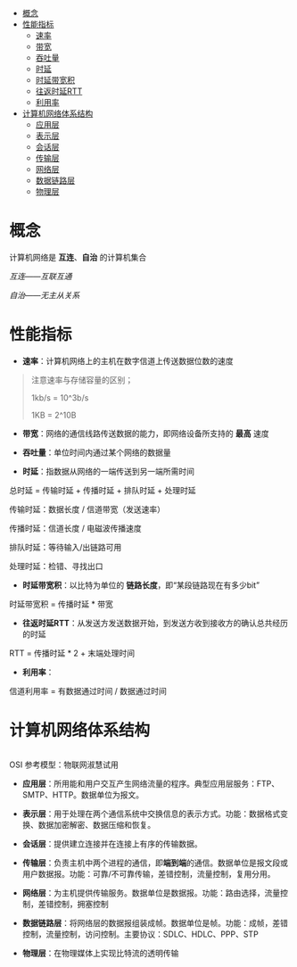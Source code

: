 <!-- GFM-TOC -->
* [概念](#概念)
* [性能指标](#性能指标)
    * [速率](#速率)
    * [带宽](#带宽)
    * [吞吐量](#吞吐量)
    * [时延](#时延)
    * [时延带宽积](#时延带宽积)
    * [往返时延RTT](#往返时延RTT)
    * [利用率](#利用率)
* [计算机网络体系结构](#计算机网络体系结构)
    * [应用层](#应用层)
    * [表示层](#表示层)
    * [会话层](#会话层)
    * [传输层](#传输层)
    * [网络层](#网络层)
    * [数据链路层](#数据链路层)
    * [物理层](#物理层)
<!-- GFM-TOC -->

# 概念

计算机网络是 **互连**、**自治** 的计算机集合

*互连——互联互通*

*自治——无主从关系*

# 性能指标

* **速率**：计算机网络上的主机在数字信道上传送数据位数的速度

> 注意速率与存储容量的区别；
>
> 1kb/s = 10^3b/s
>
> 1KB = 2^10B

* **带宽**：网络的通信线路传送数据的能力，即网络设备所支持的 **最高** 速度

* **吞吐量**：单位时间内通过某个网络的数据量

* **时延**：指数据从网络的一端传送到另一端所需时间

总时延 = 传输时延 + 传播时延 + 排队时延 + 处理时延

传输时延：数据长度 / 信道带宽（发送速率）

传播时延：信道长度 / 电磁波传播速度

排队时延：等待输入/出链路可用

处理时延：检错、寻找出口

* **时延带宽积**：以比特为单位的 **链路长度**，即“某段链路现在有多少bit”

时延带宽积 = 传播时延 * 带宽

* **往返时延RTT**：从发送方发送数据开始，到发送方收到接收方的确认总共经历的时延

RTT = 传播时延 * 2 + 末端处理时间

* **利用率**：

信道利用率 = 有数据通过时间 / 数据通过时间

# 计算机网络体系结构

![]()

OSI 参考模型：物联网淑慧试用

* **应用层**：所用能和用户交互产生网络流量的程序。典型应用层服务：FTP、SMTP、HTTP。数据单位为报文。

* **表示层**：用于处理在两个通信系统中交换信息的表示方式。功能：数据格式变换、数据加密解密、数据压缩和恢复。

* **会话层**：提供建立连接并在连接上有序的传输数据。

* **传输层**：负责主机中两个进程的通信，即**端到端**的通信。数据单位是报文段或用户数据报。功能：可靠/不可靠传输，差错控制，流量控制，复用分用。

* **网络层**：为主机提供传输服务。数据单位是数据报。功能：路由选择，流量控制，差错控制，拥塞控制

* **数据链路层**：将网络层的数据报组装成帧。数据单位是帧。功能：成帧，差错控制，流量控制，访问控制。主要协议：SDLC、HDLC、PPP、STP

* **物理层**：在物理媒体上实现比特流的透明传输